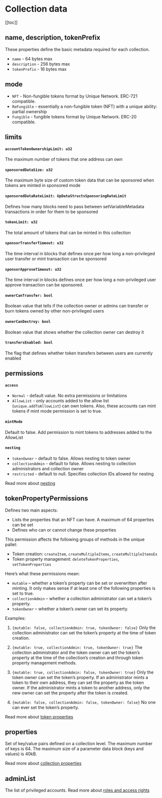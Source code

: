 # Collection data

[[toc]]

## name, description, tokenPrefix

These properties define the basic metadata required for each collection.

- `name` - 64 bytes max
- `description` - 256 bytes max
- `tokenPrefix` - 16 bytes max

## mode

<!-- TODO link to main articles -->
- `NFT` - Non-fungible tokens format by Unique Network. ERC-721 compatible.
- `ReFungible` - essentially a non-fungible token (NFT) with a unique ability: partial ownership
- `Fungible` - fungible tokens format by Unique Network. ERC-20 compatible.

## limits
<!-- TODO link to sponsoring -->
#### `accountTokenOwnershipLimit: u32`
The maximum number of tokens that one address can own

#### `sponsoredDataSize: u32`

The maximum byte size of custom token data that can be sponsored when tokens are minted in sponsored mode

#### `sponsoredDataRateLimit: UpDataStructsSponsoringRateLimit`

Defines how many blocks need to pass between setVariableMetadata transactions in order for them to be sponsored

#### `tokenLimit: u32`

The total amount of tokens that can be minted in this collection

#### `sponsorTransferTimeout: u32`

The time interval in blocks that defines once per how long a non-privileged user transfer or mint transaction can be sponsored

#### `sponsorApproveTimeout: u32`

The time interval in blocks defines once per how long a non-privileged user approve transaction can be sponsored.

#### `ownerCanTransfer: bool`

Boolean value that tells if the collection owner or admins can transfer or burn tokens owned by other non-privileged users
#### `ownerCanDestroy: bool`
Boolean value that shows whether the collection owner can destroy it
#### `transfersEnabled: bool`

The flag that defines whether token transfers between users are currently enabled

## permissions

#### `access`
- `Normal` - default value. No extra permissions or limitations
- `AllowList` - only accounts added to the allow list (`unique.addToAllowList`) can own tokens. Also, these accounts can mint tokens if mint mode permission is set to true.
#### `mintMode`
Default to false. Add permission to mint tokens to addresses added to the AllowList
#### `nesting`
- `tokenOwner` - default to false. Allows nesting to token owner
- `collectionAdmin` - default to false. Allows nesting to collection administrators and collection owner
- `restricted` - default to null. Specifies collection IDs allowed for nesting

Read more about [nesting](./nesting.md)

## tokenPropertyPermissions

Defines two main aspects:

- Lists the properties that an NFT can have. A maximum of 64 properties can be set
- Defines who can or cannot change these properties

This permission affects the following groups of methods in the unique pallet:
- Token creation: `createItem`, `createMultipleItems`, `createMultipleItemsEx`
- Token property management: `deleteTokenProperties`, `setTokenProperties`

Here’s what these permissions mean:
- `mutable` – whether a token’s property can be set or overwritten after minting. It only makes sense if at least one of the following properties is set to true.
- `collectionAdmin` – whether a collection administrator can set a token’s property.
- `tokenOwner` – whether a token’s owner can set its property.

Examples:
1) `{mutable: false, collectionAdmin: true, tokenOwner: false}`
Only the collection administrator can set the token’s property at the time of token creation.

2) `{mutable: true, collectionAdmin: true, tokenOwner: true}`
The collection administrator and the token owner can set the token’s property at the time of the collection’s creation and through token property management methods.

3) `{mutable: true, collectionAdmin: false, tokenOwner: true}`
Only the token owner can set the token’s property. If an administrator mints a token to their own address, they can set the property as the token owner. If the administrator mints a token to another address, only the new owner can set the property after the token is created.

4) `{mutable: false, collectionAdmin: false, tokenOwner: false}`
No one can ever set the token’s property.

Read more about [token properties](./properties.md)

## properties

Set of key/value pairs defined on a collection level. The maximum number of keys is 64. The maximum size of a parameter data block (keys and values) is 40kB.

Read more about [collection properties](./properties.md)

## adminList

The list of privileged accounts. Read more about [roles and access rights](./owner-admin-roles.md)

